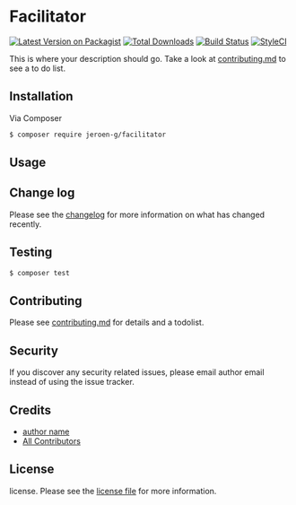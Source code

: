 # Facilitator

[![Latest Version on Packagist][ico-version]][link-packagist]
[![Total Downloads][ico-downloads]][link-downloads]
[![Build Status][ico-travis]][link-travis]
[![StyleCI][ico-styleci]][link-styleci]

This is where your description should go. Take a look at [contributing.md](contributing.md) to see a to do list.

## Installation

Via Composer

``` bash
$ composer require jeroen-g/facilitator
```

## Usage

## Change log

Please see the [changelog](changelog.md) for more information on what has changed recently.

## Testing

``` bash
$ composer test
```

## Contributing

Please see [contributing.md](contributing.md) for details and a todolist.

## Security

If you discover any security related issues, please email author email instead of using the issue tracker.

## Credits

- [author name][link-author]
- [All Contributors][link-contributors]

## License

license. Please see the [license file](license.md) for more information.

[ico-version]: https://img.shields.io/packagist/v/jeroen-g/facilitator.svg?style=flat-square
[ico-downloads]: https://img.shields.io/packagist/dt/jeroen-g/facilitator.svg?style=flat-square
[ico-travis]: https://img.shields.io/travis/jeroen-g/facilitator/master.svg?style=flat-square
[ico-styleci]: https://styleci.io/repos/12345678/shield

[link-packagist]: https://packagist.org/packages/jeroen-g/facilitator
[link-downloads]: https://packagist.org/packages/jeroen-g/facilitator
[link-travis]: https://travis-ci.org/jeroen-g/facilitator
[link-styleci]: https://styleci.io/repos/12345678
[link-author]: https://github.com/jeroen-g
[link-contributors]: ../../contributors]